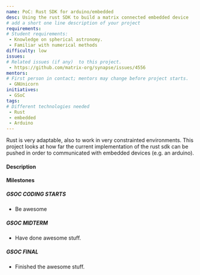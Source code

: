 ```yaml
---
name: PoC: Rust SDK for arduino/embedded
desc: Using the rust SDK to build a matrix connected embedded device
# add a short one line description of your project
requirements:
# Student requirements:
 - Knowledge on spherical astronomy.
 - Familiar with numerical methods
difficulty: low
issues:
# Related issues (if any)  to this project.
 - https://github.com/matrix-org/synapse/issues/4556
mentors:
# First person in contact; mentors may change before project starts.
 - GNUnicorn
initiatives:
 - GSoC
tags:
# Different technologies needed
 - Rust
 - embedded
 - Arduino
---
```


Rust is very adaptable, also to work in very constrainted environments. This project looks at how far the current implementation of the rust sdk can be pushed in order to communicated with embedded devices (e.g. an arduino).

#### Description

#### Milestones

##### GSOC CODING STARTS

* Be awesome

##### GSOC MIDTERM

* Have done awesome stuff.

##### GSOC FINAL

* Finished the awesome stuff.
